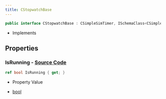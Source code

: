 ```yaml
---
title: CStopwatchBase
---
```


```csharp
public interface CStopwatchBase : CSimpleSimTimer, ISchemaClass<CSimpleSimTimer>, ISchemaClass<CStopwatchBase>, ISchemaField, ISchemaClass, INativeHandle
```

- Implements

## Properties

### **IsRunning** - [Source Code](https://github.com/swiftly-solution/swiftlys2/blob/main/managed/src/SwiftlyS2.Generated/Schemas/Interfaces/CStopwatchBase.cs#L16)

```csharp
ref bool IsRunning { get; }
```

- Property Value

- [bool](https://learn.microsoft.com/dotnet/api/system.boolean)

